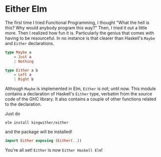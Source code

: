 # Either Elm

The first time I tried Functional Programming, I thought "What the hell is this? Why would anybody program this way?" Then, I tried it out a little more. Then I realized how fun it is. Particularly the genius that comes with having to be resourceful. In no instance is that clearer than Haskell's `Maybe` and `Either` declarations.

```Haskell
type Maybe a
    = Just a
    | Nothing

type Either a b
    = Left a
    | Right b
```

Although `Maybe` is implemented in Elm, `Either` is not; until now. This module contains a declaration of Haskell's `Either` type, verbatim from the source code of the GHC library. It also contains a couple of other functions related to the declaration.

Just do

```
elm install kingwither/either
```

and the package will be installed!

```Elm
import Either exposing (Either(..))
```

You're all set! `Either` is now `Either Haskell Elm`!
